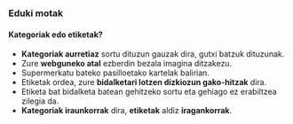 ### Eduki motak
#### Kategoriak edo etiketak?

- **Kategoriak aurretiaz** sortu dituzun gauzak dira, gutxi batzuk dituzunak.
- Zure **webguneko atal** ezberdin bezala imagina ditzakezu.
- Supermerkatu bateko pasilloetako kartelak balirian.
- Etiketak ordea, zure **bidalketari lotzen dizkiozun gako-hitzak** dira.
- Etiketa bat bidalketa batean gehitzeko sortu eta gehiago ez erabiltzea zilegia da.
- **Kategoriak iraunkorrak** dira, **etiketak** aldiz **iragankorrak**.